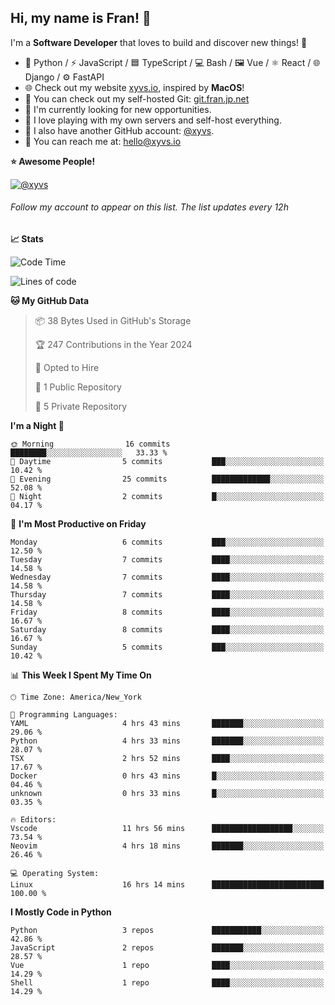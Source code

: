 ## Hi, my name is Fran! 👋

I'm a **Software Developer** that loves to build and discover new things! 🚀

- 🐍 Python / ⚡ JavaScript / 🟦 TypeScript / 💻 Bash / 🖼️ Vue / ⚛️ React / 🌐 Django / ⚙️ FastAPI
- 🌐 Check out my website [xyvs.io](https://xyvs.io), inspired by **MacOS**!
- 🔗 You can check out my self-hosted Git: [git.fran.jp.net](https://git.fran.jp.net/)
- 🌱 I'm currently looking for new opportunities.
- 🤖 I love playing with my own servers and self-host everything.
- 🔄 I also have another GitHub account: [@xyvs](https://github.com/xyvs).
- 📧 You can reach me at: [hello@xyvs.io](mailto:hello@xyvs.io)

<!--
**franrgb/franrgb** is a ✨ _special_ ✨ repository because its `README.md` (this file) appears on your GitHub profile.

Here are some ideas to get you started:

- 🔭 I’m currently working on ...
- 🌱 I’m currently learning ...
- 👯 I’m looking to collaborate on ...
- 🤔 I’m looking for help with ...
- 💬 Ask me about ...
- 📫 How to reach me: ...
- 😄 Pronouns: ...
- ⚡ Fun fact: ...
-->

<!--START_SECTION:waka-->
**⭐ Awesome People!** 

[![@xyvs](https://img.shields.io/badge/@xyvs-black?style=plastic&logo=github&logoColor=fff)](https://github.com/xyvs) 

###### Follow my account to appear on this list. *The list updates every 12h*

**📈 Stats** 

![Code Time](http://img.shields.io/badge/Code%20Time-16%20hrs%2014%20mins-blue)

![Lines of code](https://img.shields.io/badge/From%20Hello%20World%20I%27ve%20Written-7.1%20thousand%20lines%20of%20code-blue)

**🐱 My GitHub Data** 

> 📦 38 Bytes Used in GitHub's Storage 
 > 
> 🏆 247 Contributions in the Year 2024
 > 
> 💼 Opted to Hire
 > 
> 📜 1 Public Repository 
 > 
> 🔑 5 Private Repository 
 > 
**I'm a Night 🦉** 

```text
🌞 Morning                16 commits          ████████░░░░░░░░░░░░░░░░░   33.33 % 
🌆 Daytime                5 commits           ███░░░░░░░░░░░░░░░░░░░░░░   10.42 % 
🌃 Evening                25 commits          █████████████░░░░░░░░░░░░   52.08 % 
🌙 Night                  2 commits           █░░░░░░░░░░░░░░░░░░░░░░░░   04.17 % 
```
📅 **I'm Most Productive on Friday** 

```text
Monday                   6 commits           ███░░░░░░░░░░░░░░░░░░░░░░   12.50 % 
Tuesday                  7 commits           ████░░░░░░░░░░░░░░░░░░░░░   14.58 % 
Wednesday                7 commits           ████░░░░░░░░░░░░░░░░░░░░░   14.58 % 
Thursday                 7 commits           ████░░░░░░░░░░░░░░░░░░░░░   14.58 % 
Friday                   8 commits           ████░░░░░░░░░░░░░░░░░░░░░   16.67 % 
Saturday                 8 commits           ████░░░░░░░░░░░░░░░░░░░░░   16.67 % 
Sunday                   5 commits           ███░░░░░░░░░░░░░░░░░░░░░░   10.42 % 
```


📊 **This Week I Spent My Time On** 

```text
🕑︎ Time Zone: America/New_York

💬 Programming Languages: 
YAML                     4 hrs 43 mins       ███████░░░░░░░░░░░░░░░░░░   29.06 % 
Python                   4 hrs 33 mins       ███████░░░░░░░░░░░░░░░░░░   28.07 % 
TSX                      2 hrs 52 mins       ████░░░░░░░░░░░░░░░░░░░░░   17.67 % 
Docker                   0 hrs 43 mins       █░░░░░░░░░░░░░░░░░░░░░░░░   04.46 % 
unknown                  0 hrs 33 mins       █░░░░░░░░░░░░░░░░░░░░░░░░   03.35 % 

🔥 Editors: 
Vscode                   11 hrs 56 mins      ██████████████████░░░░░░░   73.54 % 
Neovim                   4 hrs 18 mins       ███████░░░░░░░░░░░░░░░░░░   26.46 % 

💻 Operating System: 
Linux                    16 hrs 14 mins      █████████████████████████   100.00 % 
```

**I Mostly Code in Python** 

```text
Python                   3 repos             ███████████░░░░░░░░░░░░░░   42.86 % 
JavaScript               2 repos             ███████░░░░░░░░░░░░░░░░░░   28.57 % 
Vue                      1 repo              ████░░░░░░░░░░░░░░░░░░░░░   14.29 % 
Shell                    1 repo              ████░░░░░░░░░░░░░░░░░░░░░   14.29 % 
```




<!--END_SECTION:waka-->
